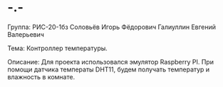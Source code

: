 # -.-
Группа: РИС-20-1бз
Соловьёв Игорь Фёдорович
Галиуллин Евгений Валерьевич


Тема: Контроллер температуры.

Описание:
Для проекта использовался эмулятор Raspberry PI.
При помощи датчика температы DHT11, будем получать температур и влажность в комнате.
